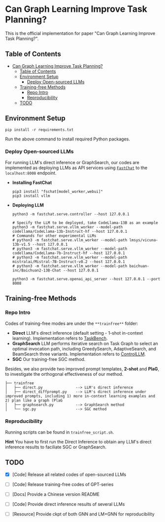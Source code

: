 # Can Graph Learning Improve Task Planning?

This is the official implementation for paper "Can Graph Learning Improve Task Planning?".

## Table of Contents

- [Can Graph Learning Improve Task Planning?](#can-graph-learning-improve-task-planning?)
   - [Table of Contents](#table-of-contents)
   - [Environment Setup](#environment-setup)
       - [Deploy Open-sourced LLMs](#deploy-open-sourced-llms)
   - [Training-free Methods](#training-free-methods)
       - [Repo Intro](#repo-intro)
       - [Reproducibility](#reproducibility)
   - [TODO](#todo)


## Environment Setup

```shell
pip install -r requirements.txt
```

Run the above command to install required Python packages.

### Deploy Open-sourced LLMs

For running LLM's direct inference or GraphSearch, our codes are implemented as deploying LLMs as API services using [`FastChat`](https://github.com/lm-sys/FastChat) to the `localhost:8008` endpoint. 

* **Installing FastChat** 
  ```shell
  pip3 install "fschat[model_worker,webui]"
  pip3 install vllm
  ```

* **Deploying LLM**
  ```shell
  python3 -m fastchat.serve.controller --host 127.0.0.1 

  # Specify the LLM to be deployed, take CodeLlama-13B as an example
  python3 -m fastchat.serve.vllm_worker --model-path codellama/CodeLlama-13b-Instruct-hf --host 127.0.0.1
  # Commands for other experimental LLMs
  # python3 -m fastchat.serve.vllm_worker --model-path lmsys/vicuna-13b-v1.5 --host 127.0.0.1
  # python3 -m fastchat.serve.vllm_worker --model-path codellama/CodeLlama-7b-Instruct-hf --host 127.0.0.1
  # python3 -m fastchat.serve.vllm_worker --model-path mistralai/Mistral-7B-Instruct-v0.2 --host 127.0.0.1
  # python3 -m fastchat.serve.vllm_worker --model-path baichuan-inc/Baichuan2-13B-Chat --host 127.0.0.1
  
  python3 -m fastchat.serve.openai_api_server --host 127.0.0.1 --port 8008
  ```


## Training-free Methods 

### Repo Intro
Codes of training-free modes are under the `**trainfree**` folder:
* **Direct** LLM's direct inference (default setting - 1-shot in-context learning). Implementation refers to [TaskBench](https://github.com/microsoft/JARVIS/blob/main/taskbench/README.md).
* **GraphSearch** LLM performs iterative search on Task Graph to select an optimal invocation path, including GreedySearch, AdaptiveSearch, and BeamSearch three variants. Implementation refers to [ControlLLM](https://github.com/OpenGVLab/ControlLLM/blob/main/cllm/services/tog/tool.py).
* **SGC** Our training-free SGC method.

Besides, we also provide two improved prompt templates, **2-shot** and **PlaG**, to investigate the orthogonal effectiveness of our method. 

```
├── trainfree
│   ├── direct.py               --> LLM's direct inference
│   ├── direct_diffprompt.py    --> LLM's direct inference under improved prompts, including 1) more in-context learning examples and 2) plan like a graph (PlaG
│   ├── graphsearch.py          --> GraphSearch method
│   └── sgc.py                  --> SGC method
```

### Reproducibility

Running scripts can be found in `trainfree_script.sh`. 

**Hint** You have to first run the Direct Inference to obtain any LLM's direct inference results to faciliate SGC or GraphSearch.



## TODO 

- [x] [Code] Release all related codes of open-sourced LLMs
- [ ] [Code] Release training-free codes of GPT-series
- [ ] [Docs] Provide a Chinese version README
- [ ] [Code] Provide direct inference results of several LLMs
- [ ] [Resource] Provide ckpt of both GNN and LM+GNN for reproducibility

      
